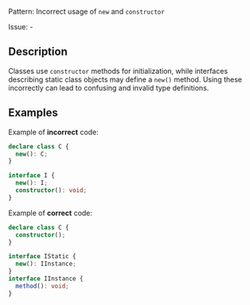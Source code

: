 Pattern: Incorrect usage of `new` and `constructor`

Issue: -

## Description

Classes use `constructor` methods for initialization, while interfaces describing static class objects may define a `new()` method. Using these incorrectly can lead to confusing and invalid type definitions.

## Examples

Example of **incorrect** code:
```typescript
declare class C {
  new(): C;
}

interface I {
  new(): I;
  constructor(): void;
}
```

Example of **correct** code:
```typescript
declare class C {
  constructor();
}

interface IStatic {
  new(): IInstance;
}
interface IInstance {
  method(): void;
}
```